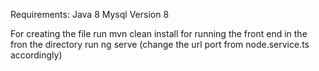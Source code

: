 Requirements:
Java 8
Mysql Version 8

For creating the file run mvn clean install
for running the front end in the fron the directory run ng serve (change the url port from node.service.ts accordingly)
